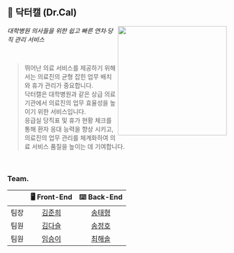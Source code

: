 ## 🏥 닥터캘 (Dr.Cal)

<img width="250" align="right" src="https://github.com/MINI-TEAM3/.github/assets/116873887/db3ce9fb-9db4-4bfe-ad1e-a3d1a6ab042b" />

*대학병원 의사들을 위한 쉽고 빠른 연차∙당직 관리 서비스*

<br />

> 뛰어난 의료 서비스를 제공하기 위해서는 의료진의 균형 잡힌 업무 배치와 휴가 관리가 중요합니다.<br />
> 닥터캘은 대학병원과 같은 상급 의료기관에서 의료진의 업무 효율성을 높이기 위한 서비스입니다.<br />
> 응급실 당직표 및 휴가 현황 체크를 통해 환자 응대 능력을 향상 시키고,<br />
> 의료진의 업무 관리를 체계화하여 의료 서비스 품질을 높이는 데 기여합니다.

<br />

### Team.

| | 🖥 **Front-End** | ⌨️ **Back-End** |
|:-------------:|:-------------:|:---------:|
| 팀장 | [김준희](https://github.com/dev-junehee) | [송태형](https://github.com/Ussu1112) |
| 팀원 | [김다슬](https://github.com/7581058) | [송정호](https://github.com/sdfgx123) |
| 팀원 | [임승이](https://github.com/doitidey) | [최해솔](https://github.com/atsunsetree) |
